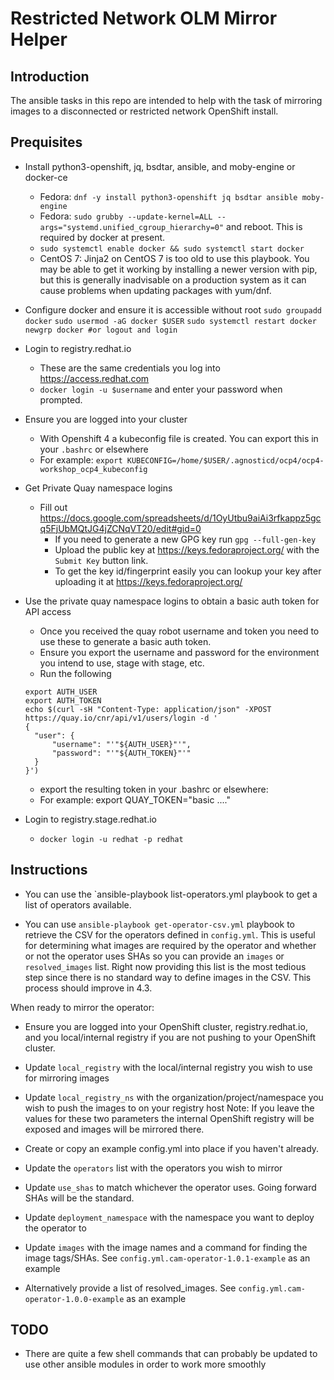 # Restricted Network OLM Mirror Helper

## Introduction

The ansible tasks in this repo are intended to help with the task of mirroring images to a disconnected or restricted network OpenShift install.

## Prequisites
* Install python3-openshift, jq, bsdtar, ansible, and moby-engine or docker-ce
  * Fedora: `dnf -y install python3-openshift jq bsdtar ansible moby-engine`
  * Fedora: `sudo grubby --update-kernel=ALL --args="systemd.unified_cgroup_hierarchy=0"` and reboot. This is required by docker at present.
  * `sudo systemctl enable docker && sudo systemctl start docker`
  * CentOS 7: Jinja2 on CentOS 7 is too old to use this playbook. You may be able to get it working by installing a newer version with pip, but this is generally inadvisable on a production system as it can cause problems when updating packages with yum/dnf.

* Configure docker and ensure it is accessible without root
  `sudo groupadd docker`
  `sudo usermod -aG docker $USER`
  `sudo systemctl restart docker`
  `newgrp docker #or logout and login`

* Login to registry.redhat.io
  * These are the same credentials you log into https://access.redhat.com
  * `docker login -u $username` and enter your password when prompted.

* Ensure you are logged into your cluster
  * With Openshift 4 a kubeconfig file is created. You can export this in your `.bashrc` or elsewhere
  * For example: `export KUBECONFIG=/home/$USER/.agnosticd/ocp4/ocp4-workshop_ocp4_kubeconfig`

* Get Private Quay namespace logins
  * Fill out https://docs.google.com/spreadsheets/d/1OyUtbu9aiAi3rfkappz5gcq5FjUbMQtJG4jZCNqVT20/edit#gid=0
    * If you need to generate a new GPG key run `gpg --full-gen-key`
    * Upload the public key at https://keys.fedoraproject.org/ with the `Submit Key` button link.
    * To get the key id/fingerprint easily you can lookup your key after uploading it at https://keys.fedoraproject.org/

* Use the private quay namespace logins to obtain a basic auth token for API access
  * Once you received the quay robot username and token you need to use these to generate a basic auth token.
  * Ensure you export the username and password for the environment you intend to use, stage with stage, etc.
  * Run the following
  ```
  export AUTH_USER
  export AUTH_TOKEN
  echo $(curl -sH "Content-Type: application/json" -XPOST https://quay.io/cnr/api/v1/users/login -d '
  {
    "user": {
        "username": "'"${AUTH_USER}"'",
        "password": "'"${AUTH_TOKEN}"'"
    }
  }')
  ```
  * export the resulting token in your .bashrc or elsewhere:
  * For example: export QUAY_TOKEN="basic ...."

* Login to registry.stage.redhat.io
  *  `docker login -u redhat -p redhat`

## Instructions
* You can use the `ansible-playbook list-operators.yml playbook to get a list of operators available.

* You can use `ansible-playbook get-operator-csv.yml` playbook to retrieve the CSV for the operators defined in `config.yml`. This is useful for determining what images are required by the operator and whether or not the operator uses SHAs so you can provide an `images` or `resolved_images` list. Right now providing this list is the most tedious step since there is no standard way to define images in the CSV. This process should improve in 4.3.

When ready to mirror the operator:
* Ensure you are logged into your OpenShift cluster, registry.redhat.io, and you local/internal registry if you are not pushing to your OpenShift cluster.

* Update `local_registry` with the local/internal registry you wish to use for mirroring images
* Update `local_registry_ns` with the organization/project/namespace you wish to push the images to on your registry host
Note: If you leave the values for these two parameters the internal OpenShift registry will be exposed and images will be mirrored there.

* Create or copy an example config.yml into place if you haven't already.
* Update the `operators` list with the operators you wish to mirror
* Update `use_shas` to match whichever the operator uses. Going forward SHAs will be the standard.
* Update `deployment_namespace` with the namespace you want to deploy the operator to
* Update `images` with the image names and a command for finding the image tags/SHAs. See `config.yml.cam-operator-1.0.1-example` as an example
* Alternatively provide a list of resolved_images. See `config.yml.cam-operator-1.0.0-example` as an example

## TODO
* There are quite a few shell commands that can probably be updated to use other ansible modules in order to work more smoothly
